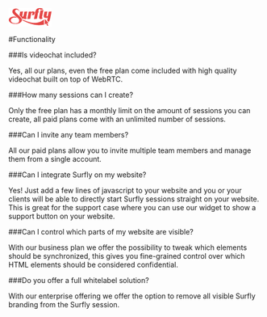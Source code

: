 ![logo](images/logosmall.png)

#Functionality

###Is videochat included?

Yes, all our plans, even the free plan come included with high quality videochat built on top of WebRTC.

###How many sessions can I create?

Only the free plan has a monthly limit on the amount of sessions you can create, all paid plans come with an unlimited number of sessions.

###Can I invite any team members?

All our paid plans allow you to invite multiple team members and manage them from a single account.

###Can I integrate Surfly on my website?

Yes! Just add a few lines of javascript to your website and you or your clients will be able to directly start Surfly sessions straight on your website. This is great for the support case where you can use our widget to show a support button on your website.

###Can I control which parts of my website are visible?

With our business plan we offer the possibility to tweak which elements should be synchronized, this gives you fine-grained control over which HTML elements should be considered confidential.

###Do you offer a full whitelabel solution?

With our enterprise offering we offer the option to remove all visible Surfly branding from the Surfly session.